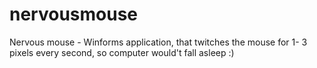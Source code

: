 # nervousmouse
Nervous mouse - Winforms application, that twitches the mouse for 1- 3 pixels every second, so computer would't fall asleep :)
